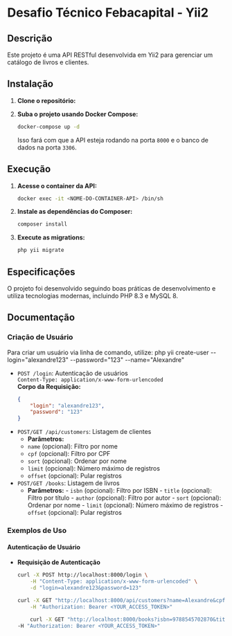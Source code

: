 # Desafio Técnico Febacapital - Yii2

## Descrição
Este projeto é uma API RESTful desenvolvida em Yii2 para gerenciar um catálogo de livros e clientes.

## Instalação

1. **Clone o repositório:**


2. **Suba o projeto usando Docker Compose:**
    ```bash
    docker-compose up -d
    ```
    Isso fará com que a API esteja rodando na porta `8000` e o banco de dados na porta `3306`.

## Execução

1. **Acesse o container da API:**
    ```bash
    docker exec -it <NOME-DO-CONTAINER-API> /bin/sh
    ```

2. **Instale as dependências do Composer:**
    ```bash
    composer install
    ```

3. **Execute as migrations:**
    ```bash
    php yii migrate
    ```

## Especificações

O projeto foi desenvolvido seguindo boas práticas de desenvolvimento e utiliza tecnologias modernas, incluindo PHP 8.3 e MySQL 8.

## Documentação

### Criação de Usuário

Para criar um usuário via linha de comando, utilize:
php yii create-user --login="alexandre123" --password="123" --name="Alexandre"


- `POST /login`: Autenticação de usuários  
  `Content-Type: application/x-www-form-urlencoded`  
  **Corpo da Requisição:**
  ```json
  {
      "login": "alexandre123",
      "password": "123"
  }

- `POST/GET /api/customers`: Listagem de clientes
    - **Parâmetros:**
    - `name` (opcional): Filtro por nome
    - `cpf` (opcional): Filtro por CPF
    - `sort` (opcional): Ordenar por nome
    - `limit` (opcional): Número máximo de registros
    - `offset` (opcional): Pular registros
- `POST/GET /books`: Listagem de livros
    - **Parâmetros:**
            - `isbn` (opcional): Filtro por ISBN
            - `title` (opcional): Filtro por título
            - `author` (opcional): Filtro por autor
            - `sort` (opcional): Ordenar por nome
            - `limit` (opcional): Número máximo de registros
            - `offset` (opcional): Pular registros


### Exemplos de Uso

#### Autenticação de Usuário

- **Requisição de Autenticação**

    ```bash
    curl -X POST http://localhost:8000/login \
        -H "Content-Type: application/x-www-form-urlencoded" \
        -d "login=alexandre123&password=123"
    ```

    ```bash
    curl -X GET "http://localhost:8000/api/customers?name=Alexandre&cpf=12345678900&sort=name&limit=10&offset=0" \
        -H "Authorization: Bearer <YOUR_ACCESS_TOKEN>"
    ```

    ```bash
        curl -X GET "http://localhost:8000/books?isbn=9788545702870&title=Clean%20Code&author=Robert%20C.%20Martin&sort=title&limit=10&offset=0" \
    -H "Authorization: Bearer <YOUR_ACCESS_TOKEN>"
    ```

